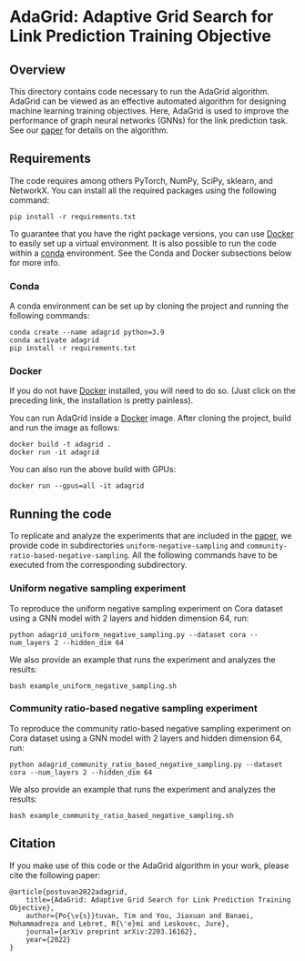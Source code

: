 # AdaGrid: Adaptive Grid Search for Link Prediction Training Objective

## Overview

This directory contains code necessary to run the AdaGrid algorithm.
AdaGrid can be viewed as an effective automated algorithm for designing machine learning training objectives. Here, AdaGrid is used to improve the performance of graph neural networks (GNNs) for the link prediction task. See our [paper](https://arxiv.org/pdf/2203.16162.pdf) for details on the algorithm.


## Requirements

The code requires among others PyTorch, NumPy, SciPy, sklearn, and NetworkX. You can install all the required packages using the following command:

```
pip install -r requirements.txt
```

To guarantee that you have the right package versions, you can use [Docker](https://docs.docker.com/) to easily set up a virtual environment. It is also possible to run the code within a [conda](https://docs.conda.io/projects/conda/en/latest/index.html) environment. See the Conda and Docker subsections below for more info.

### Conda

A conda environment can be set up by cloning the project and running the following commands:

```
conda create --name adagrid python=3.9
conda activate adagrid
pip install -r requirements.txt
```

### Docker

If you do not have [Docker](https://docs.docker.com/) installed, you will need to do so. (Just click on the preceding link, the installation is pretty painless).  

You can run AdaGrid inside a [Docker](https://docs.docker.com/) image. After cloning the project, build and run the image as follows:

```
docker build -t adagrid .
docker run -it adagrid
```

You can also run the above build with GPUs:

```
docker run --gpus=all -it adagrid
```


## Running the code

To replicate and analyze the experiments that are included in the [paper](https://arxiv.org/pdf/2203.16162.pdf), we provide code in subdirectories `uniform-negative-sampling` and `community-ratio-based-negative-sampling`. All the following commands have to be executed from the corresponding subdirectory.


### Uniform negative sampling experiment

To reproduce the uniform negative sampling experiment on Cora dataset using a GNN model with 2 layers and hidden dimension 64, run:

```
python adagrid_uniform_negative_sampling.py --dataset cora --num_layers 2 --hidden_dim 64
```

We also provide an example that runs the experiment and analyzes the results:

```
bash example_uniform_negative_sampling.sh
```


### Community ratio-based negative sampling experiment

To reproduce the community ratio-based negative sampling experiment on Cora dataset using a GNN model with 2 layers and hidden dimension 64, run:

```
python adagrid_community_ratio_based_negative_sampling.py --dataset cora --num_layers 2 --hidden_dim 64
```
    
We also provide an example that runs the experiment and analyzes the results:

```
bash example_community_ratio_based_negative_sampling.sh
```


## Citation

If you make use of this code or the AdaGrid algorithm in your work, please cite the following paper:

```
@article{postuvan2022adagrid,
    title={AdaGrid: Adaptive Grid Search for Link Prediction Training Objective},
    author={Po{\v{s}}tuvan, Tim and You, Jiaxuan and Banaei, Mohammadreza and Lebret, R{\'e}mi and Leskovec, Jure},
    journal={arXiv preprint arXiv:2203.16162},
    year={2022}
}
```
